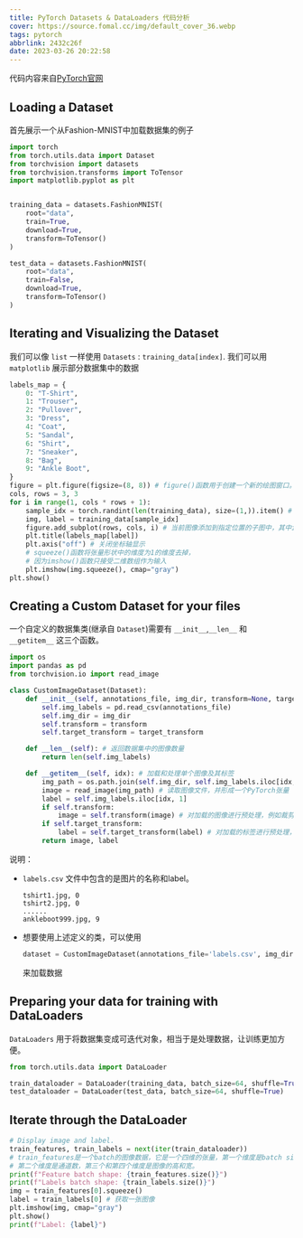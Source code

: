 ```yaml
---
title: PyTorch Datasets & DataLoaders 代码分析
cover: https://source.fomal.cc/img/default_cover_36.webp
tags: pytorch
abbrlink: 2432c26f
date: 2023-03-26 20:22:58
---
```


代码内容来自[PyTorch官网](https://pytorch.org/tutorials/beginner/basics/data_tutorial.html)

## Loading a Dataset
首先展示一个从Fashion-MNIST中加载数据集的例子
```python
import torch
from torch.utils.data import Dataset
from torchvision import datasets
from torchvision.transforms import ToTensor
import matplotlib.pyplot as plt


training_data = datasets.FashionMNIST(
    root="data",
    train=True,
    download=True,
    transform=ToTensor()
)

test_data = datasets.FashionMNIST(
    root="data",
    train=False,
    download=True,
    transform=ToTensor()
)
```

## Iterating and Visualizing the Dataset

我们可以像 `list` 一样使用 ``Datasets`` : ``training_data[index]``.
我们可以用 ``matplotlib`` 展示部分数据集中的数据

```python
labels_map = {
    0: "T-Shirt",
    1: "Trouser",
    2: "Pullover",
    3: "Dress",
    4: "Coat",
    5: "Sandal",
    6: "Shirt",
    7: "Sneaker",
    8: "Bag",
    9: "Ankle Boot",
}
figure = plt.figure(figsize=(8, 8)) # figure()函数用于创建一个新的绘图窗口。
cols, rows = 3, 3
for i in range(1, cols * rows + 1):
    sample_idx = torch.randint(len(training_data), size=(1,)).item() # 是使用PyTorch张量操作随机选择一个训练样本的索引号。
    img, label = training_data[sample_idx]
    figure.add_subplot(rows, cols, i) # 当前图像添加到指定位置的子图中，其中i表示当前要添加的子图的位置编号
    plt.title(labels_map[label]) 
    plt.axis("off") # 关闭坐标轴显示
    # squeeze()函数将张量形状中的维度为1的维度去掉，
    # 因为imshow()函数只接受二维数组作为输入    
    plt.imshow(img.squeeze(), cmap="gray") 
plt.show()
```

## Creating a Custom Dataset for your files
一个自定义的数据集类(继承自 `Dataset`)需要有 `__init__`,`__len__` 和 `__getitem__` 这三个函数。

```python
import os
import pandas as pd
from torchvision.io import read_image

class CustomImageDataset(Dataset):
    def __init__(self, annotations_file, img_dir, transform=None, target_transform=None):
        self.img_labels = pd.read_csv(annotations_file)
        self.img_dir = img_dir
        self.transform = transform
        self.target_transform = target_transform

    def __len__(self): # 返回数据集中的图像数量
        return len(self.img_labels) 

    def __getitem__(self, idx): # 加载和处理单个图像及其标签
        img_path = os.path.join(self.img_dir, self.img_labels.iloc[idx, 0])
        image = read_image(img_path) # 读取图像文件，并形成一个PyTorch张量
        label = self.img_labels.iloc[idx, 1]
        if self.transform:
            image = self.transform(image) # 对加载的图像进行预处理，例如裁剪、缩放、翻转
        if self.target_transform:
            label = self.target_transform(label) # 对加载的标签进行预处理，例如进行独热编码、转换为张量
        return image, label
```

说明：
* `labels.csv` 文件中包含的是图片的名称和label。
    ```csv
    tshirt1.jpg, 0
    tshirt2.jpg, 0
    ......
    ankleboot999.jpg, 9
    ```

* 想要使用上述定义的类，可以使用
  ```python
  dataset = CustomImageDataset(annotations_file='labels.csv', img_dir='images/', transform=transforms.ToTensor())
  ```

  来加载数据

## Preparing your data for training with DataLoaders
`DataLoaders` 用于将数据集变成可迭代对象，相当于是处理数据，让训练更加方便。

```python
from torch.utils.data import DataLoader

train_dataloader = DataLoader(training_data, batch_size=64, shuffle=True)
test_dataloader = DataLoader(test_data, batch_size=64, shuffle=True)
```

## Iterate through the DataLoader
```python
# Display image and label.
train_features, train_labels = next(iter(train_dataloader))
# train_features是一个batch的图像数据，它是一个四维的张量，第一个维度是batch size，
# 第二个维度是通道数，第三个和第四个维度是图像的高和宽。
print(f"Feature batch shape: {train_features.size()}")
print(f"Labels batch shape: {train_labels.size()}")
img = train_features[0].squeeze()
label = train_labels[0] # 获取一张图像
plt.imshow(img, cmap="gray")
plt.show()
print(f"Label: {label}")
```